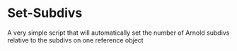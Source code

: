 # Set-Subdivs
 A very simple script that will automatically set the number of Arnold subdivs relative to the subdivs on one reference object
